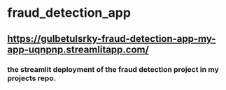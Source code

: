 # fraud_detection_app
## https://gulbetulsrky-fraud-detection-app-my-app-uqnpnp.streamlitapp.com/
### the streamlit deployment of the fraud detection project in my projects repo.
